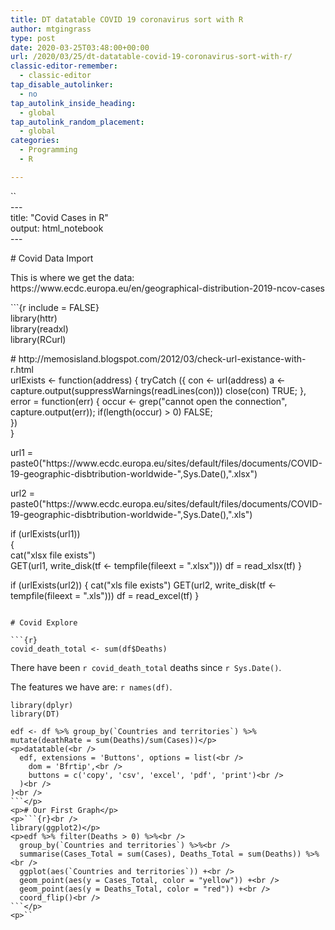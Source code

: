 ```yaml
---
title: DT datatable COVID 19 coronavirus sort with R
author: mtgingrass
type: post
date: 2020-03-25T03:48:00+00:00
url: /2020/03/25/dt-datatable-covid-19-coronavirus-sort-with-r/
classic-editor-remember:
  - classic-editor
tap_disable_autolinker:
  - no
tap_autolink_inside_heading:
  - global
tap_autolink_random_placement:
  - global
categories:
  - Programming
  - R

---
```

``<br />
---<br />
title: "Covid Cases in R"<br />
output: html_notebook<br />
---</p>
<p># Covid Data Import</p>
<p>This is where we get the data: https://www.ecdc.europa.eu/en/geographical-distribution-2019-ncov-cases</p>
<p>```{r include = FALSE}<br />
library(httr)<br />
library(readxl)<br />
library(RCurl)</p>
<p># http://memosisland.blogspot.com/2012/03/check-url-existance-with-r.html<br />
urlExists <- function(address) {  
     tryCatch ({  
      con <- url(address)  
      a  <- capture.output(suppressWarnings(readLines(con)))  
      close(con)  
      TRUE;  
     },
       error = function(err) {  
       occur <- grep("cannot open the connection", capture.output(err));  
       if(length(occur) > 0) FALSE;<br />
      })<br />
}  </p>
<p>url1 = paste0("https://www.ecdc.europa.eu/sites/default/files/documents/COVID-19-geographic-disbtribution-worldwide-",Sys.Date(),".xlsx")</p>
<p>url2 = paste0("https://www.ecdc.europa.eu/sites/default/files/documents/COVID-19-geographic-disbtribution-worldwide-",Sys.Date(),".xls")</p>
<p>if (urlExists(url1))<br />
{<br />
  cat("xlsx file exists")<br />
  GET(url1, write_disk(tf <- tempfile(fileext = ".xlsx")))
  df = read_xlsx(tf)
}

if (urlExists(url2))
{
  cat("xls file exists")
  GET(url2, write_disk(tf <- tempfile(fileext = ".xls")))
  df = read_excel(tf)
}

```

# Covid Explore

```{r}
covid_death_total <- sum(df$Deaths)
```

There have been `r covid_death_total` deaths since `r Sys.Date()`.

The features we have are: `r names(df)`.


```{r}
library(dplyr)
library(DT)

edf <- df %>% group_by(`Countries and territories`) %>% mutate(deathRate = sum(Deaths)/sum(Cases))</p>
<p>datatable(<br />
  edf, extensions = 'Buttons', options = list(<br />
    dom = 'Bfrtip',<br />
    buttons = c('copy', 'csv', 'excel', 'pdf', 'print')<br />
  )<br />
)<br />
```</p>
<p># Our First Graph</p>
<p>```{r}<br />
library(ggplot2)</p>
<p>edf %>% filter(Deaths > 0) %>%<br />
  group_by(`Countries and territories`) %>%<br />
  summarise(Cases_Total = sum(Cases), Deaths_Total = sum(Deaths)) %>%<br />
  ggplot(aes(`Countries and territories`)) +<br />
  geom_point(aes(y = Cases_Total, color = "yellow")) +<br />
  geom_point(aes(y = Deaths_Total, color = "red")) +<br />
  coord_flip()<br />
```</p>
<p>``